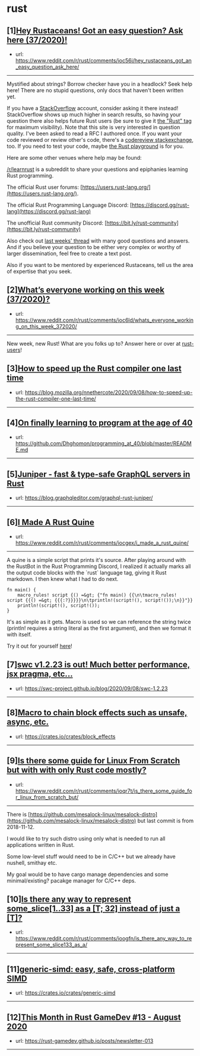 # rust
## [1][Hey Rustaceans! Got an easy question? Ask here (37/2020)!](https://www.reddit.com/r/rust/comments/ioc56i/hey_rustaceans_got_an_easy_question_ask_here/)
- url: https://www.reddit.com/r/rust/comments/ioc56i/hey_rustaceans_got_an_easy_question_ask_here/
---
Mystified about strings? Borrow checker have you in a headlock? Seek help here! There are no stupid questions, only docs that haven't been written yet.

If you have a [StackOverflow](http://stackoverflow.com/) account, consider asking it there instead! StackOverflow shows up much higher in search results, so having your question there also helps future Rust users (be sure to give it [the "Rust" tag](http://stackoverflow.com/questions/tagged/rust) for maximum visibility). Note that this site is very interested in question quality. I've been asked to read a RFC I authored once. If you want your code reviewed or review other's code, there's a [codereview stackexchange](https://codereview.stackexchange.com/questions/tagged/rust), too. If you need to test your code, maybe [the Rust playground](https://play.rust-lang.org) is for you.

Here are some other venues where help may be found:

[/r/learnrust](https://www.reddit.com/r/learnrust) is a subreddit to share your questions and epiphanies learning Rust programming.

The official Rust user forums: [https://users.rust-lang.org/](https://users.rust-lang.org/).

The official Rust Programming Language Discord: [https://discord.gg/rust-lang](https://discord.gg/rust-lang)

The unofficial Rust community Discord: [https://bit.ly/rust-community](https://bit.ly/rust-community)

Also check out [last weeks' thread](https://reddit.com/r/rust/comments/ijvwsk/hey_rustaceans_got_an_easy_question_ask_here/) with many good questions and answers. And if you believe your question to be either very complex or worthy of larger dissemination, feel free to create a text post.

Also if you want to be mentored by experienced Rustaceans, tell us the area of expertise that you seek.
## [2][What’s everyone working on this week (37/2020)?](https://www.reddit.com/r/rust/comments/ioc6ld/whats_everyone_working_on_this_week_372020/)
- url: https://www.reddit.com/r/rust/comments/ioc6ld/whats_everyone_working_on_this_week_372020/
---
New week, new Rust! What are you folks up to? Answer here or over at [rust-users](https://users.rust-lang.org/t/whats-everyone-working-on-this-week-37-2020/48445?u=llogiq)!
## [3][How to speed up the Rust compiler one last time](https://www.reddit.com/r/rust/comments/ioh9yi/how_to_speed_up_the_rust_compiler_one_last_time/)
- url: https://blog.mozilla.org/nnethercote/2020/09/08/how-to-speed-up-the-rust-compiler-one-last-time/
---

## [4][On finally learning to program at the age of 40](https://www.reddit.com/r/rust/comments/iopo8m/on_finally_learning_to_program_at_the_age_of_40/)
- url: https://github.com/Dhghomon/programming_at_40/blob/master/README.md
---

## [5][Juniper - fast &amp; type-safe GraphQL servers in Rust](https://www.reddit.com/r/rust/comments/ioskx6/juniper_fast_typesafe_graphql_servers_in_rust/)
- url: https://blog.graphqleditor.com/graphql-rust-juniper/
---

## [6][I Made A Rust Quine](https://www.reddit.com/r/rust/comments/iocgex/i_made_a_rust_quine/)
- url: https://www.reddit.com/r/rust/comments/iocgex/i_made_a_rust_quine/
---
A quine is a simple script that prints it's source. After playing around with the RustBot in the Rust Programming Discord, I realized it actually marks all the output code blocks with the \`rust\` language tag, giving it Rust markdown. I then knew what I had to do next.

    fn main() {
        macro_rules! script {() =&gt; {"fn main() {{\n\tmacro_rules! script {{() =&gt; {{{:?}}}}}\n\tprintln!(script!(), script!());\n}}"}}
        println!(script!(), script!());
    }

It's as simple as it gets. Macro is used so we can reference the string twice (println! requires a string literal as the first argument), and then we format it with itself.

Try it out for yourself [here](https://play.rust-lang.org/?version=stable&amp;mode=debug&amp;edition=2018&amp;gist=6145572e99a52183c707980d3618d648)!
## [7][swc v1.2.23 is out! Much better performance, jsx pragma, etc...](https://www.reddit.com/r/rust/comments/ioka4e/swc_v1223_is_out_much_better_performance_jsx/)
- url: https://swc-project.github.io/blog/2020/09/08/swc-1.2.23
---

## [8][Macro to chain block effects such as unsafe, async, etc.](https://www.reddit.com/r/rust/comments/ioqx0u/macro_to_chain_block_effects_such_as_unsafe_async/)
- url: https://crates.io/crates/block_effects
---

## [9][Is there some guide for Linux From Scratch but with with only Rust code mostly?](https://www.reddit.com/r/rust/comments/ioqr7t/is_there_some_guide_for_linux_from_scratch_but/)
- url: https://www.reddit.com/r/rust/comments/ioqr7t/is_there_some_guide_for_linux_from_scratch_but/
---
There is [https://github.com/mesalock-linux/mesalock-distro](https://github.com/mesalock-linux/mesalock-distro) but last commit is from 2018-11-12.

I would like to try such distro using only what is needed to run all applications written in Rust.

Some low-level stuff would need to be in C/C++ but we already have nushell, smithay etc.  


My goal would be to have cargo manage dependencies and some minimal/existing? pacakge manager for C/C++ deps.
## [10][Is there any way to represent some_slice[1..33] as a [T; 32] instead of just a [T]?](https://www.reddit.com/r/rust/comments/ioogfn/is_there_any_way_to_represent_some_slice133_as_a/)
- url: https://www.reddit.com/r/rust/comments/ioogfn/is_there_any_way_to_represent_some_slice133_as_a/
---

## [11][generic-simd: easy, safe, cross-platform SIMD](https://www.reddit.com/r/rust/comments/ioe0u6/genericsimd_easy_safe_crossplatform_simd/)
- url: https://crates.io/crates/generic-simd
---

## [12][This Month in Rust GameDev #13 - August 2020](https://www.reddit.com/r/rust/comments/ioftll/this_month_in_rust_gamedev_13_august_2020/)
- url: https://rust-gamedev.github.io/posts/newsletter-013
---

